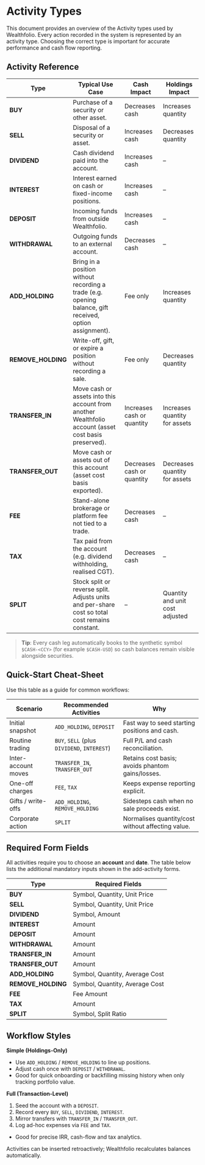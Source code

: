 # Activity Types

This document provides an overview of the Activity types used by Wealthfolio.
Every action recorded in the system is represented by an activity type.
Choosing the correct type is important for accurate performance and cash flow
reporting.

## Activity Reference

| Type | Typical Use Case | Cash Impact | Holdings Impact |
|------|-----------------|-------------|-----------------|
| **BUY** | Purchase of a security or other asset. | Decreases cash | Increases quantity |
| **SELL** | Disposal of a security or asset. | Increases cash | Decreases quantity |
| **DIVIDEND** | Cash dividend paid into the account. | Increases cash | – |
| **INTEREST** | Interest earned on cash or fixed-income positions. | Increases cash | – |
| **DEPOSIT** | Incoming funds from outside Wealthfolio. | Increases cash | – |
| **WITHDRAWAL** | Outgoing funds to an external account. | Decreases cash | – |
| **ADD_HOLDING** | Bring in a position without recording a trade (e.g. opening balance, gift received, option assignment). | Fee only | Increases quantity |
| **REMOVE_HOLDING** | Write-off, gift, or expire a position without recording a sale. | Fee only | Decreases quantity |
| **TRANSFER_IN** | Move cash or assets into this account from another Wealthfolio account (asset cost basis preserved). | Increases cash or quantity | Increases quantity for assets |
| **TRANSFER_OUT** | Move cash or assets out of this account (asset cost basis exported). | Decreases cash or quantity | Decreases quantity for assets |
| **FEE** | Stand-alone brokerage or platform fee not tied to a trade. | Decreases cash | – |
| **TAX** | Tax paid from the account (e.g. dividend withholding, realised CGT). | Decreases cash | – |
| **SPLIT** | Stock split or reverse split. Adjusts units and per-share cost so total cost remains constant. | – | Quantity and unit cost adjusted |

> **Tip**: Every cash leg automatically books to the synthetic symbol
> `$CASH-<CCY>` (for example `$CASH-USD`) so cash balances remain visible
> alongside securities.

## Quick‑Start Cheat‑Sheet

Use this table as a guide for common workflows:

| Scenario | Recommended Activities | Why |
|----------|-----------------------|-----|
| Initial snapshot | `ADD_HOLDING`, `DEPOSIT` | Fast way to seed starting positions and cash. |
| Routine trading | `BUY`, `SELL` (plus `DIVIDEND`, `INTEREST`) | Full P/L and cash reconciliation. |
| Inter-account moves | `TRANSFER_IN`, `TRANSFER_OUT` | Retains cost basis; avoids phantom gains/losses. |
| One-off charges | `FEE`, `TAX` | Keeps expense reporting explicit. |
| Gifts / write-offs | `ADD_HOLDING`, `REMOVE_HOLDING` | Sidesteps cash when no sale proceeds exist. |
| Corporate action | `SPLIT` | Normalises quantity/cost without affecting value. |


## Required Form Fields

All activities require you to choose an **account** and **date**. The table below lists the additional mandatory inputs shown in the add-activity forms.

| Type | Required Fields |
|------|----------------|
| **BUY** | Symbol, Quantity, Unit Price |
| **SELL** | Symbol, Quantity, Unit Price |
| **DIVIDEND** | Symbol, Amount |
| **INTEREST** | Amount |
| **DEPOSIT** | Amount |
| **WITHDRAWAL** | Amount |
| **TRANSFER_IN** | Amount |
| **TRANSFER_OUT** | Amount |
| **ADD_HOLDING** | Symbol, Quantity, Average Cost |
| **REMOVE_HOLDING** | Symbol, Quantity, Average Cost |
| **FEE** | Fee Amount |
| **TAX** | Amount |
| **SPLIT** | Symbol, Split Ratio |

## Workflow Styles

**Simple (Holdings-Only)**
- Use `ADD_HOLDING` / `REMOVE_HOLDING` to line up positions.
- Adjust cash once with `DEPOSIT` / `WITHDRAWAL`.
- Good for quick onboarding or backfilling missing history when only tracking portfolio value.

**Full (Transaction-Level)**
1. Seed the account with a `DEPOSIT`.
2. Record every `BUY`, `SELL`, `DIVIDEND`, `INTEREST`.
3. Mirror transfers with `TRANSFER_IN` / `TRANSFER_OUT`.
4. Log ad-hoc expenses via `FEE` and `TAX`.
- Good for precise IRR, cash-flow and tax analytics.

Activities can be inserted retroactively; Wealthfolio recalculates balances automatically.
